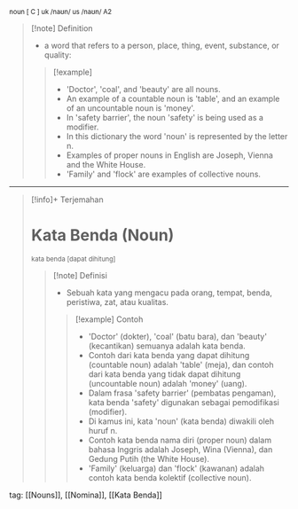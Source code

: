 <small>noun [ C ]
uk  /naʊn/ us  /naʊn/
A2
</small>
>[!note] Definition
>- a word that refers to a person, place, thing, event, substance, or quality:
> > [!example] 
> > - 'Doctor', 'coal', and 'beauty' are all nouns.
> > - An example of a countable noun is 'table', and an example of an uncountable noun is 'money'.
> > - In 'safety barrier', the noun 'safety' is being used as a modifier.
> > - In this dictionary the word 'noun' is represented by the letter n.
> > - Examples of proper nouns in English are Joseph, Vienna and the White House.
> > - 'Family' and 'flock' are examples of collective nouns.

---

>[!info]+ Terjemahan
> # Kata Benda (Noun)
><small>kata benda [dapat dihitung]</small>
> > [!note] Definisi
> > - Sebuah kata yang mengacu pada orang, tempat, benda, peristiwa, zat, atau kualitas.
> > > [!example] Contoh
> > > - 'Doctor' (dokter), 'coal' (batu bara), dan 'beauty' (kecantikan) semuanya adalah kata benda.
> > > - Contoh dari kata benda yang dapat dihitung (countable noun) adalah 'table' (meja), dan contoh dari kata benda yang tidak dapat dihitung (uncountable noun) adalah 'money' (uang).
> > > - Dalam frasa 'safety barrier' (pembatas pengaman), kata benda 'safety' digunakan sebagai pemodifikasi (modifier).
> > > - Di kamus ini, kata 'noun' (kata benda) diwakili oleh huruf n.
> > > - Contoh kata benda nama diri (proper noun) dalam bahasa Inggris adalah Joseph, Wina (Vienna), dan Gedung Putih (the White House).
> > > - 'Family' (keluarga) dan 'flock' (kawanan) adalah contoh kata benda kolektif (collective noun).

tag: [[Nouns]], [[Nomina]], [[Kata Benda]]